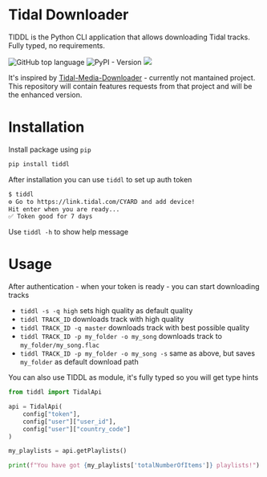 # Tidal Downloader

TIDDL is the Python CLI application that allows downloading Tidal tracks.
Fully typed, no requirements.

![GitHub top language](https://img.shields.io/github/languages/top/oskvr37/tiddl?style=for-the-badge)
![PyPI - Version](https://img.shields.io/pypi/v/tiddl?style=for-the-badge)
[<img src="https://img.shields.io/badge/gitmoji-%20😜%20😍-FFDD67.svg?style=for-the-badge" />](https://gitmoji.dev)

It's inspired by [Tidal-Media-Downloader](https://github.com/yaronzz/Tidal-Media-Downloader) - currently not mantained project.
This repository will contain features requests from that project and will be the enhanced version.

# Installation

Install package using `pip`

```bash
pip install tiddl
```

After installation you can use `tiddl` to set up auth token

```bash
$ tiddl
⚙️ Go to https://link.tidal.com/CYARD and add device!
Hit enter when you are ready...
✅ Token good for 7 days
```

Use `tiddl -h` to show help message

# Usage

After authentication - when your token is ready - you can start downloading tracks

- `tiddl -s -q high` sets high quality as default quality
- `tiddl TRACK_ID` downloads track with high quality
- `tiddl TRACK_ID -q master` downloads track with best possible quality
- `tiddl TRACK_ID -p my_folder -o my_song` downloads track to `my_folder/my_song.flac`
- `tiddl TRACK_ID -p my_folder -o my_song -s` same as above, but saves `my_folder` as default download path

You can also use TIDDL as module, it's fully typed so you will get type hints

```python
from tiddl import TidalApi

api = TidalApi(
	config["token"],
	config["user"]["user_id"],
	config["user"]["country_code"]
)

my_playlists = api.getPlaylists()

print(f"You have got {my_playlists['totalNumberOfItems']} playlists!")
```
